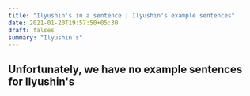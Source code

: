 ```yaml
---
title: "Ilyushin's in a sentence | Ilyushin's example sentences"
date: 2021-01-20T19:57:50+05:30
draft: falses
summary: "Ilyushin's"
---
```

## Unfortunately, we have no example sentences for Ilyushin's                 
